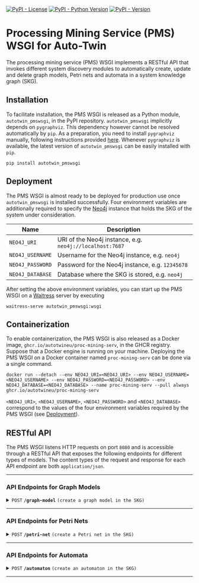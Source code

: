 [![PyPI - License](https://img.shields.io/pypi/l/autotwin_pmswsgi)](https://github.com/AutotwinEU/proc-mining-serv/blob/main/LICENSE)
[![PyPI - Python Version](https://img.shields.io/pypi/pyversions/autotwin_pmswsgi)](https://www.python.org/downloads/)
[![PyPI - Version](https://img.shields.io/pypi/v/autotwin_pmswsgi)](https://pypi.org/project/autotwin_pmswsgi/)

# Processing Mining Service (PMS) WSGI for Auto-Twin

The processing mining service (PMS) WSGI implements a RESTful API that invokes
different system discovery modules to automatically create, update and delete
graph models, Petri nets and automata in a system knowledge graph (SKG).

## Installation
To facilitate installation, the PMS WSGI is released as a Python module,
`autotwin_pmswsgi`, in the PyPI repository. `autotwin_pmswsgi` implicitly
depends on `pygraphviz`. This dependency however cannot be resolved
automatically by `pip`. As a preparation, you need to install `pygraphviz`
manually, following instructions provided
[here](https://pygraphviz.github.io/documentation/stable/install.html).
Whenever `pygraphviz` is available, the latest version of `autotwin_pmswsgi`
can be easily installed with `pip`.

    pip install autotwin_pmswsgi

## Deployment
The PMS WSGI is almost ready to be deployed for production use once
`autotwin_pmswsgi` is installed successfully. Four environment variables are
additionally required to specify the [Neo4j](https://github.com/neo4j/neo4j)
instance that holds the SKG of the system under consideration.

| Name             | Description                                              |
|------------------|----------------------------------------------------------|
| `NEO4J_URI`      | URI of the Neo4j instance, e.g. `neo4j://localhost:7687` |
| `NEO4J_USERNAME` | Username for the Neo4j instance, e.g. `neo4j`            |
| `NEO4J_PASSWORD` | Password for the Neo4j instance, e.g. `12345678`         |
| `NEO4J_DATABASE` | Database where the SKG is stored, e.g. `neo4j`           |

After setting the above environment variables, you can start up the PMS WSGI on
a [Waitress](https://github.com/Pylons/waitress) server by executing

    waitress-serve autotwin_pmswsgi:wsgi

## Containerization
To enable containerization, the PMS WSGI is also released as a Docker image,
`ghcr.io/autotwineu/proc-mining-serv`, in the GHCR registry. Suppose that a
Docker engine is running on your machine. Deploying the PMS WSGI on a Docker
container named `proc-mining-serv` can be done via a single command.

    docker run --detach --env NEO4J_URI=<NEO4J_URI> --env NEO4J_USERNAME=<NEO4J_USERNAME> --env NEO4J_PASSWORD=<NEO4J_PASSWORD> --env NEO4J_DATABASE=<NEO4J_DATABASE> --name proc-mining-serv --pull always ghcr.io/autotwineu/proc-mining-serv

`<NEO4J_URI>`, `<NEO4J_USERNAME>`, `<NEO4J_PASSWORD>` and `<NEO4J_DATABASE>`
correspond to the values of the four environment variables required by the PMS
WSGI (see [Deployment](#deployment)).

## RESTful API
The PMS WSGI listens HTTP requests on port `8080` and is accessible through a
RESTful API that exposes the following endpoints for different types of models.
The content types of the request and response for each API endpoint are both
`application/json`.

--------------------------------------------------------------------------------

### API Endpoints for Graph Models

<details>
    <summary>
        <code>POST</code>
        <code><b>/graph-model</b></code>
        <code>(create a graph model in the SKG)</code>
    </summary>
    <br/>

**Parameters**
> None

**Body**
> Definition
>
> | Name                   | Type                    | Description                            |
> |------------------------|-------------------------|----------------------------------------|
> | `name`                 | `string`                | Name of the system to be discovered    |
> | `version`              | `string`                | Version of the system to be discovered |
> | `neo4j:interval`       | `array[number\|string]` | Interval of the event log to be used   |
> | `model:delays:seize`   | `number\|string`        | Delay in seizing a queued part         |
> | `model:delays:release` | `number\|string`        | Delay in releasing a blocked part      |
> | `model:cdf:points`     | `number`                | Maximum number of points in CDFs       |

> Example
> ```json
> {
>     "name": "Pizza Line",
>     "version": "V4",
>     "neo4j": {
>         "interval": [0, 500000000]
>     },
>     "model": {
>         "delays": {
>             "seize": 30000,
>             "release": 0
>         },
>         "cdf": {
>             "points": 100
>         }
>     }
> }
> ```

**Response**
> Code: 201

> Definition
> 
> | Name       | Type     | Description                     |
> |------------|----------|---------------------------------|
> | `model_id` | `string` | ID of the generated graph model |

> Example
> ```json
> {
>     "model_id": "4:d44864fe-b050-4f74-8157-60d999e3580b:273316"
> }
> ```

</details>

--------------------------------------------------------------------------------

### API Endpoints for Petri Nets

<details>
    <summary>
        <code>POST</code>
        <code><b>/petri-net</b></code>
        <code>(create a Petri net in the SKG)</code>
    </summary>
    <br/>

**Parameters**
> None

**Body**
> None

**Response**
> Code: 501

> Definition
> 
> | Name          | Type     | Description                   |
> |---------------|----------|-------------------------------|
> | `code`        | `string` | Code of the HTTP error        |
> | `name`        | `string` | Name of the HTTP error        |
> | `description` | `string` | Description of the HTTP error |

> Example
> ```json
> {
>     "code": 501,
>     "name": "Not Implemented",
>     "description": "The server does not support the action requested by the browser."
> }
> ```

</details>

--------------------------------------------------------------------------------

### API Endpoints for Automata

<details>
    <summary>
        <code>POST</code>
        <code><b>/automaton</b></code>
        <code>(create an automaton in the SKG)</code>
    </summary>
    <br/>

**Parameters**
> None

**Body**
> None

**Response**
> Code: 501

> Definition
> 
> | Name          | Type     | Description                   |
> |---------------|----------|-------------------------------|
> | `code`        | `string` | Code of the HTTP error        |
> | `name`        | `string` | Name of the HTTP error        |
> | `description` | `string` | Description of the HTTP error |

> Example
> ```json
> {
>     "code": 501,
>     "name": "Not Implemented",
>     "description": "The server does not support the action requested by the browser."
> }
> ```

</details>

--------------------------------------------------------------------------------
